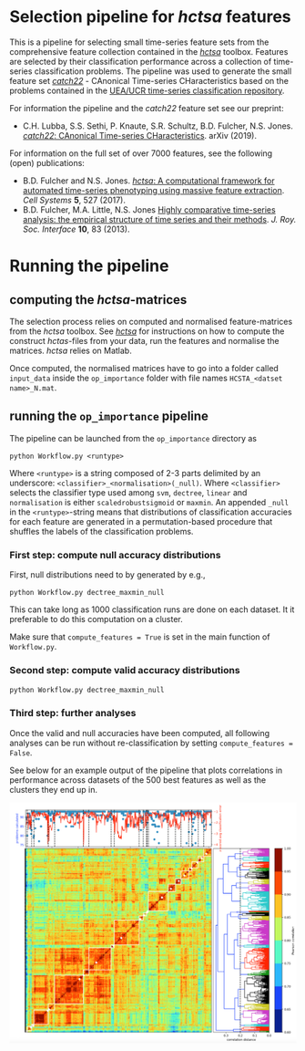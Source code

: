 # Selection pipeline for _hctsa_ features
This is a pipeline for selecting small time-series feature sets from the comprehensive feature collection contained in the [_hctsa_](https://github.com/benfulcher/hctsa) toolbox. Features are selected by their classification performance across a collection of time-series classification problems. The pipeline was used to generate the small feature set [_catch22_](https://github.com/chlubba/catch22) - CAnonical Time-series CHaracteristics based on the problems contained in the [UEA/UCR time-series classification repository](http://timeseriesclassification.com).

For information the pipeline and the _catch22_ feature set see our preprint:

* C.H. Lubba, S.S. Sethi, P. Knaute, S.R. Schultz, B.D. Fulcher, N.S. Jones. [_catch22_: CAnonical Time-series CHaracteristics](https://arxiv.org/abs/1901.10200). arXiv (2019).

For information on the full set of over 7000 features, see the following (open) publications:

* B.D. Fulcher and N.S. Jones. [_hctsa_: A computational framework for automated time-series phenotyping using massive feature extraction](http://www.cell.com/cell-systems/fulltext/S2405-4712\(17\)30438-6). *Cell Systems* **5**, 527 (2017).
* B.D. Fulcher, M.A. Little, N.S. Jones [Highly comparative time-series analysis: the empirical structure of time series and their methods](http://rsif.royalsocietypublishing.org/content/10/83/20130048.full). *J. Roy. Soc. Interface* **10**, 83 (2013).

# Running the pipeline

## computing the _hctsa_-matrices

The selection process relies on computed and normalised feature-matrices from the _hctsa_ toolbox. See [_hctsa_](https://github.com/benfulcher/hctsa) for instructions on how to compute the construct _hctas_-files from your data, run the features and normalise the matrices. _hctsa_ relies on Matlab.

Once computed, the normalised matrices have to go into a folder called `input_data` inside the `op_importance` folder with file names `HCSTA_<datset name>_N.mat`.

## running the `op_importance` pipeline

The pipeline can be launched from the `op_importance` directory as

```
python Workflow.py <runtype>
```

Where `<runtype>` is a string composed of 2-3 parts delimited by an underscore: `<classifier>_<normalisation>(_null)`. Where `<classifier>` selects the classifier type used among `svm`, `dectree`, `linear` and `normalisation` is either `scaledrobustsigmoid` or `maxmin`. An appended `_null` in the `<runtype>`-string means that distributions of classification accuracies for each feature are generated in a permutation-based procedure that shuffles the labels of the classification problems.

### First step: compute null accuracy distributions

First, null distributions need to by generated by e.g.,

```
python Workflow.py dectree_maxmin_null
```

This can take long as 1000 classification runs are done on each dataset. It it preferable to do this computation on a cluster. 

Make sure that `compute_features = True` is set in the main function of `Workflow.py`.

### Second step: compute valid accuracy distributions

```
python Workflow.py dectree_maxmin_null
```

### Third step: further analyses

Once the valid and null accuracies have been computed, all following analyses can be run without re-classification by setting `compute_features = False`.

See below for an example output of the pipeline that plots correlations in performance across datasets of the 500 best features as well as the clusters they end up in. 

![Example output](example_pipeline_output.png?raw=true "Example output")
